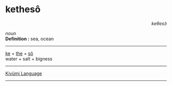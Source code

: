 
# kethesô

<div align="right"><i>keθesɔ̃</i></div>

*noun*  
**Definition :** sea, ocean  

---

[ke](ke.md) + [the](the.md) + [sô](sô.md)  
water + salt + bigness  

---

[Kivümi Language](../README.md)

---
